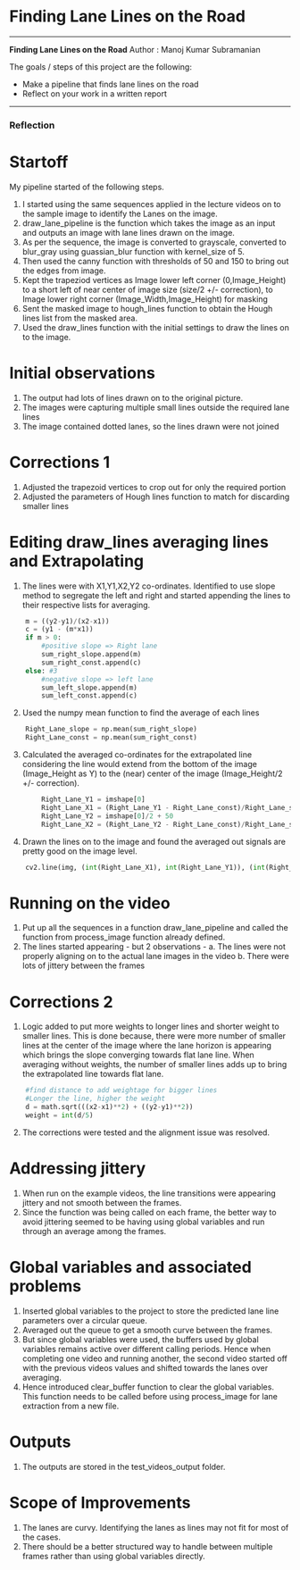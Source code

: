 # **Finding Lane Lines on the Road** 

---

**Finding Lane Lines on the Road**
Author : Manoj Kumar Subramanian

The goals / steps of this project are the following:
* Make a pipeline that finds lane lines on the road
* Reflect on your work in a written report


---

### Reflection

# Startoff
My pipeline started of the following steps. 

1. I started using the same sequences applied in the lecture videos on to the sample image to identify the Lanes on the image.
2. draw_lane_pipeline is the function which takes the image as an input and outputs an image with lane lines drawn on the image.
3. As per the sequence, the image is converted to grayscale, converted to blur_gray using guassian_blur function with kernel_size of 5.
4. Then used the canny function with thresholds of 50 and 150 to bring out the edges from image.
5. Kept the trapeziod vertices as Image lower left corner (0,Image_Height) to a short left of near center of image size (size/2 +/- correction), to Image lower right corner (Image_Width,Image_Height) for masking
6. Sent the masked image to hough_lines function to obtain the Hough lines list from the masked area.
7. Used the draw_lines function with the initial settings to draw the lines on to the image.

# Initial observations
1. The output had lots of lines drawn on to the original picture.
2. The images were capturing multiple small lines outside the required lane lines
3. The image contained dotted lanes, so the lines drawn were not joined

# Corrections 1
1. Adjusted the trapezoid vertices to crop out for only the required portion
2. Adjusted the parameters of Hough lines function to match for discarding smaller lines

# Editing draw_lines averaging lines and Extrapolating
1. The lines were with X1,Y1,X2,Y2 co-ordinates. Identified to use slope method to segregate the left and right and started appending the lines to their respective lists for averaging.

```python
    m = ((y2-y1)/(x2-x1))
    c = (y1 - (m*x1))
    if m > 0:
        #positive slope => Right lane
        sum_right_slope.append(m)
        sum_right_const.append(c)
    else: #3
        #negative slope => left lane
        sum_left_slope.append(m)        
        sum_left_const.append(c)
```

2. Used the numpy mean function to find the average of each lines

```python
    Right_Lane_slope = np.mean(sum_right_slope)
    Right_Lane_const = np.mean(sum_right_const)
```

3. Calculated the averaged co-ordinates for the extrapolated line considering the line would extend from the bottom of the image (Image_Height as Y) to the (near) center of the image (Image_Height/2 +/- correction).

```python
        Right_Lane_Y1 = imshape[0]
        Right_Lane_X1 = (Right_Lane_Y1 - Right_Lane_const)/Right_Lane_slope
        Right_Lane_Y2 = imshape[0]/2 + 50
        Right_Lane_X2 = (Right_Lane_Y2 - Right_Lane_const)/Right_Lane_slope
```

4. Drawn the lines on to the image and found the averaged out signals are pretty good on the image level.
```python
    cv2.line(img, (int(Right_Lane_X1), int(Right_Lane_Y1)), (int(Right_Lane_X2), int(Right_Lane_Y2)), color, thickness)
```

# Running on the video
1. Put up all the sequences in a function draw_lane_pipeline and called the function from process_image function already defined.
2. The lines started appearing - but 2 observations -
    a. The lines were not properly aligning on to the actual lane images in the video
    b. There were lots of jittery between the frames
    
# Corrections 2
1. Logic added to put more weights to longer lines and shorter weight to smaller lines. This is done because, there were more number of smaller lines at the center of the image where the lane horizon is appearing which brings the slope converging towards flat lane line. When averaging without weights, the number of smaller lines adds up to bring the extrapolated line towards flat lane.

```python
    #find distance to add weightage for bigger lines
    #Longer the line, higher the weight
    d = math.sqrt(((x2-x1)**2) + ((y2-y1)**2))
    weight = int(d/5)
```
2. The corrections were tested and the alignment issue was resolved.

# Addressing jittery
1. When run on the example videos, the line transitions were appearing jittery and not smooth between the frames.
2. Since the function was being called on each frame, the better way to avoid jittering seemed to be having using global variables and run through an average among the frames.

# Global variables and associated problems
1. Inserted global variables to the project to store the predicted lane line parameters over a circular queue.
2. Averaged out the queue to get a smooth curve between the frames.
3. But since global variables were used, the buffers used by global variables remains active over different calling periods. Hence when completing one video and running another, the second video started off with the previous videos values and shifted towards the lanes over averaging.
4. Hence introduced clear_buffer function to clear the global variables. This function needs to be called before using process_image for lane extraction from a new file.

# Outputs
1. The outputs are stored in the test_videos_output folder.

# Scope of Improvements
1. The lanes are curvy. Identifying the lanes as lines may not fit for most of the cases.
2. There should be a better structured way to handle between multiple frames rather than using global variables directly.


